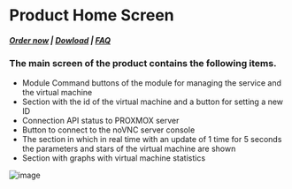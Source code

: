 # Product Home Screen

#####  [Order now](https://puqcloud.com/index.php?rp=/store/whmcs-module-proxmox-kvm) | [Dowload](https://download.puqcloud.com/WHMCS/servers/PUQ_WHMCS-Proxmox-KVM/) | [FAQ](https://faq.puqcloud.com/)

### The main screen of the product contains the following items.

- Module Command buttons of the module for managing the service and the virtual machine
- Section with the id of the virtual machine and a button for setting a new ID
- Connection API status to PROXMOX server
- Button to connect to the noVNC server console
- The section in which in real time with an update of 1 time for 5 seconds the parameters and stars of the virtual machine are shown
- Section with graphs with virtual machine statistics

![image](https://github.com/PUQ-sp-z-o-o/WHMCS-Module-Proxmox-KVM/assets/81689153/d2dcfbf1-03dd-4b31-a1fb-34ff5d36c7e0)

